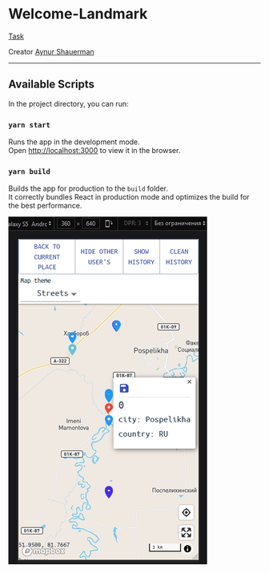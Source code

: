 # Welcome-Landmark

[Task](https://docs.google.com/document/d/1wAsnGSArx7dOc09Lj3xsnNktvSSagIjCVOZY7UHDbgA/edit#)

Creator [Aynur Shauerman](https://github.com/aykuli/)
_________________________________

## Available Scripts

In the project directory, you can run:

### `yarn start`

Runs the app in the development mode.<br />
Open [http://localhost:3000](http://localhost:3000) to view it in the browser.

### `yarn build`

Builds the app for production to the `build` folder.<br />
It correctly bundles React in production mode and optimizes the build for the best performance.

![screenshot](./screenshot.jpg)